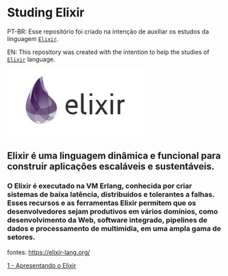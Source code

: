 # Studing Elixir
PT-BR: Esse repositório foi criado na intenção de auxiliar os estudos da linguagem [```Elixir```](https://elixir-lang.org/).

EN: This repository was created with the intention to help the studies of [```Elixir```](https://elixir-lang.org/) language.

![elixir-logo](assets/elixir-logo.jpg)

## Elixir é uma linguagem dinâmica e funcional para construir aplicações escaláveis ​​e sustentáveis. 

### O Elixir é executado na VM Erlang, conhecida por criar sistemas de baixa latência, distribuídos e tolerantes a falhas. Esses recursos e as ferramentas Elixir permitem que os desenvolvedores sejam produtivos em vários domínios, como desenvolvimento da Web, software integrado, pipelines de dados e processamento de multimídia, em uma ampla gama de setores.

fontes: https://elixir-lang.org/

[1 - Apresentando o Elixir](/1%20-%20Apresentando%20o%20Elixir/README.md)